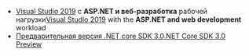 * <span data-ttu-id="a12b8-101">[Visual Studio 2019](https://visualstudio.microsoft.com/vs/) с **ASP.NET и веб-разработка** рабочей нагрузки</span><span class="sxs-lookup"><span data-stu-id="a12b8-101">[Visual Studio 2019](https://visualstudio.microsoft.com/vs/) with the **ASP.NET and web development** workload</span></span>
* [<span data-ttu-id="a12b8-102">Предварительная версия .NET core SDK 3.0</span><span class="sxs-lookup"><span data-stu-id="a12b8-102">.NET Core SDK 3.0 Preview</span></span>](https://dotnet.microsoft.com/download/dotnet-core/3.0)
